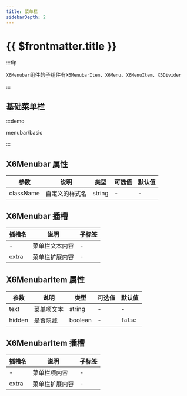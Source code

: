```yaml
---
title: 菜单栏
sidebarDepth: 2
---
```


# {{ $frontmatter.title }}

:::tip

`X6Menubar`组件的子组件有`X6MenubarItem`、`X6Menu`、`X6MenuItem`、`X6Divider`

:::

## 基础菜单栏

:::demo

menubar/basic

:::

## X6Menubar 属性

| 参数                 | 说明                     | 类型                           | 可选值       | 默认值       |
|----------------------|--------------------------|--------------------------------|--------------|--------------|
| className            | 自定义的样式名           | string                 | - | - |

## X6Menubar 插槽
| 插槽名           | 说明                     | 子标签                                        |
|------------------|--------------------------|-----------------------------------------------|
| -            | 菜单栏文本内容            | -                                             |
| extra           | 菜单栏扩展内容             | -                                             |


## X6MenubarItem 属性

| 参数                 | 说明                     | 类型                           | 可选值       | 默认值       |
|----------------------|--------------------------|--------------------------------|--------------|--------------|
| text            | 菜单项文本           | string                 | - | - |
| hidden            | 是否隐藏     | boolean                        | -       | `false`       |


## X6MenubarItem 插槽
| 插槽名           | 说明                     | 子标签                                        |
|------------------|--------------------------|-----------------------------------------------|
| -               | 菜单栏项内容            | -                                             |
| extra           | 菜单栏扩展内容             | -                                             |